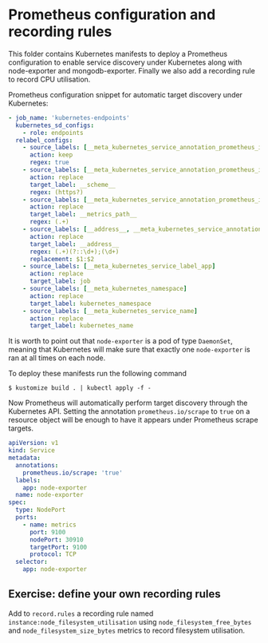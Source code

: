 # Prometheus configuration and recording rules

This folder contains Kubernetes manifests to deploy a Prometheus configuration
to enable service discovery under Kubernetes along with node-exporter and
mongodb-exporter. Finally we also add a recording rule to record CPU
utilisation.


Prometheus configuration snippet for automatic target discovery under
Kubernetes:
```yaml
- job_name: 'kubernetes-endpoints'
  kubernetes_sd_configs:
    - role: endpoints
  relabel_configs:
    - source_labels: [__meta_kubernetes_service_annotation_prometheus_io_scrape]
      action: keep
      regex: true
    - source_labels: [__meta_kubernetes_service_annotation_prometheus_io_scheme]
      action: replace
      target_label: __scheme__
      regex: (https?)
    - source_labels: [__meta_kubernetes_service_annotation_prometheus_io_path]
      action: replace
      target_label: __metrics_path__
      regex: (.+)
    - source_labels: [__address__, __meta_kubernetes_service_annotation_prometheus_io_port]
      action: replace
      target_label: __address__
      regex: (.+)(?::\d+);(\d+)
      replacement: $1:$2
    - source_labels: [__meta_kubernetes_service_label_app]
      action: replace
      target_label: job
    - source_labels: [__meta_kubernetes_namespace]
      action: replace
      target_label: kubernetes_namespace
    - source_labels: [__meta_kubernetes_service_name]
      action: replace
      target_label: kubernetes_name
```

It is worth to point out that `node-exporter` is a pod of type `DaemonSet`,
meaning that Kubernetes will make sure that exactly one `node-exporter` is ran
at all times on each node.

To deploy these manifests run the following command
```shell
$ kustomize build . | kubectl apply -f -
```

Now Prometheus will automatically perform target discovery through the
Kubernetes API. Setting the annotation `prometheus.io/scrape` to
`true` on a resource object will be enough to have it appears under Prometheus
scrape targets.
```yaml
apiVersion: v1
kind: Service
metadata:
  annotations:
    prometheus.io/scrape: 'true'
  labels:
    app: node-exporter
  name: node-exporter
spec:
  type: NodePort
  ports:
    - name: metrics
      port: 9100
      nodePort: 30910
      targetPort: 9100
      protocol: TCP
  selector:
    app: node-exporter
```

## Exercise: define your own recording rules
Add to `record.rules` a recording rule named
`instance:node_filesystem_utilisation` using `node_filesystem_free_bytes` and
`node_filesystem_size_bytes` metrics to record filesystem utilisation.
